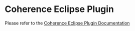 <!--

  Copyright (c) 2021 Oracle and/or its affiliates.

  Licensed under the Universal Permissive License v 1.0 as shown at
  https://oss.oracle.com/licenses/upl.

-->

# Coherence Eclipse Plugin

Please refer to the [Coherence Eclipse Plugin Documentation](https://github.com/oracle/coherence-eclipse-plugin/blob/master/README.md)


